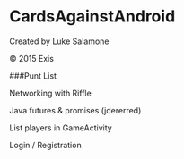 # CardsAgainstAndroid

Created by Luke Salamone

© 2015 Exis

###Punt List

Networking with Riffle

Java futures & promises (jdererred)

List players in GameActivity

Login / Registration
